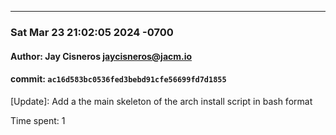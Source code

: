<hr>

### Sat Mar 23 21:02:05 2024 -0700
#### Author: Jay Cisneros <jaycisneros@jacm.io>
#### commit: `ac16d583bc0536fed3bebd91cfe56699fd7d1855`


[Update]: Add a the main skeleton of the arch install script in bash format

Time spent: 1


